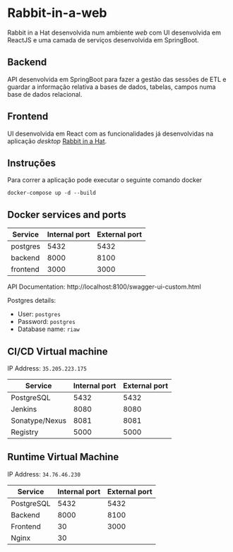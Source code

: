 # Rabbit-in-a-web

Rabbit in a Hat desenvolvida num ambiente _web_ com UI desenvolvida em ReactJS e uma camada de serviços desenvolvida em SpringBoot.

## Backend

API desenvolvida em SpringBoot para fazer a gestão das sessões de ETL e guardar a informação relativa a bases de dados, tabelas, campos numa base de dados relacional.

## Frontend

UI desenvolvida em React com as funcionalidades já desenvolvidas na aplicação _desktop_ [Rabbit in a Hat](http://ohdsi.github.io/WhiteRabbit/RabbitInAHat.html).

## Instruções

Para correr a aplicação pode executar o seguinte comando docker 

`docker-compose up -d --build` 

## Docker services and ports

Service | Internal port | External port
--- | ---| ---
postgres | 5432 | 5432
backend | 8000 | 8100
frontend | 3000 | 3000

API Documentation: http://localhost:8100/swagger-ui-custom.html

Postgres details:
 - User: `postgres`
 - Password: `postgres`
 - Database name: `riaw`


## CI/CD Virtual machine

IP Address: `35.205.223.175`

Service | Internal port | External port
--- | --- | ---
PostgreSQL | 5432 | 5432
Jenkins | 8080 | 8080
Sonatype/Nexus | 8081 | 8081
Registry | 5000 | 5000


## Runtime Virtual Machine

IP Address: `34.76.46.230`

Service | Internal port | External port
--- | ---| -
PostgreSQL | 5432 | 5432
Backend | 8000 | 8100
Frontend | 30 | 3000
Nginx | 30 | 
